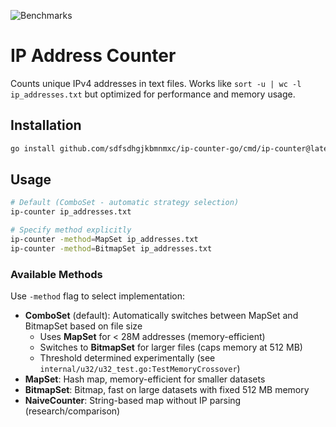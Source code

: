 ![Benchmarks](https://github.com/sdfsdhgjkbmnmxc/ip-counter-go/workflows/Benchmarks/badge.svg)

# IP Address Counter

Counts unique IPv4 addresses in text files. Works like `sort -u | wc -l ip_addresses.txt` but optimized for performance and memory usage.

## Installation

```bash
go install github.com/sdfsdhgjkbmnmxc/ip-counter-go/cmd/ip-counter@latest
```

## Usage

```bash
# Default (ComboSet - automatic strategy selection)
ip-counter ip_addresses.txt

# Specify method explicitly
ip-counter -method=MapSet ip_addresses.txt
ip-counter -method=BitmapSet ip_addresses.txt
```

### Available Methods

Use `-method` flag to select implementation:

- **ComboSet** (default): Automatically switches between MapSet and BitmapSet based on file size
  - Uses **MapSet** for < 28M addresses (memory-efficient)
  - Switches to **BitmapSet** for larger files (caps memory at 512 MB)
  - Threshold determined experimentally (see `internal/u32/u32_test.go:TestMemoryCrossover`)
- **MapSet**: Hash map, memory-efficient for smaller datasets
- **BitmapSet**: Bitmap, fast on large datasets with fixed 512 MB memory
- **NaiveCounter**: String-based map without IP parsing (research/comparison)
